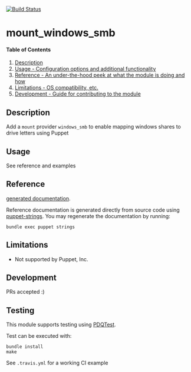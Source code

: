 [![Build Status](https://travis-ci.org/GeoffWilliams/puppet-mount_windows_smb.svg?branch=master)](https://travis-ci.org/GeoffWilliams/puppet-mount_windows_smb)
# mount_windows_smb

#### Table of Contents

1. [Description](#description)
1. [Usage - Configuration options and additional functionality](#usage)
1. [Reference - An under-the-hood peek at what the module is doing and how](#reference)
1. [Limitations - OS compatibility, etc.](#limitations)
1. [Development - Guide for contributing to the module](#development)

## Description

Add a `mount` provider `windows_smb` to enable mapping windows shares to drive letters using Puppet

## Usage
See reference and examples

## Reference
[generated documentation](https://rawgit.com/GeoffWilliams/puppet-mount_windows_smb/master/doc/index.html).

Reference documentation is generated directly from source code using [puppet-strings](https://github.com/puppetlabs/puppet-strings).  You may regenerate the documentation by running:

```shell
bundle exec puppet strings
```

## Limitations
* Not supported by Puppet, Inc.

## Development

PRs accepted :)

## Testing
This module supports testing using [PDQTest](https://github.com/declarativesystems/pdqtest).


Test can be executed with:

```
bundle install
make
```

See `.travis.yml` for a working CI example
